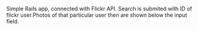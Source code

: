 Simple Rails app, connected with Flickr API.
Search is submited with  ID of flickr user.Photos of that particular user then are shown below the input field.
